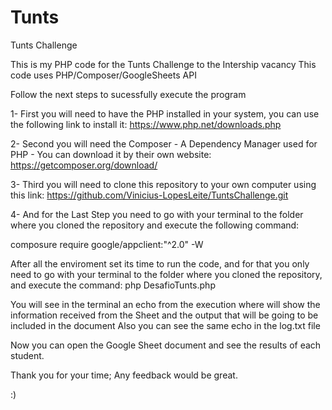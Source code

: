 # Tunts
 Tunts Challenge

This is my PHP code for the Tunts Challenge to the Intership vacancy
This code uses PHP/Composer/GoogleSheets API

Follow the next steps to sucessfully execute the program

1- First you will need to have the PHP installed in your system, you can use the following link to install it: https://www.php.net/downloads.php

2- Second you will need the Composer - A Dependency Manager used for PHP - You can download it by their own website: https://getcomposer.org/download/

3- Third you will need to clone this repository to your own computer using this link: https://github.com/Vinicius-LopesLeite/TuntsChallenge.git

4- And for the Last Step you need to go with your terminal to the folder where you cloned the repository and execute the following command:   

composure require google/appclient:"^2.0" -W
       
After all the enviroment set its time to run the code, and for that you only need to go with your terminal to the folder where you cloned the repository, and execute the command: 
php DesafioTunts.php
 
 You will see in the terminal an echo from the execution where will show the information received from the Sheet and the output that will be going to be included in the document
 Also you can see the same echo in the log.txt file
 
 Now you can open the Google Sheet document and see the results of each student.
 
 Thank you for your time;
 Any feedback would be great.
 
 :)
 
